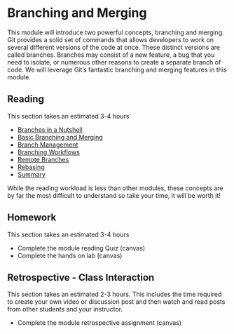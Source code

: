 # Branching and Merging

This module will introduce two powerful concepts, branching and merging.
Git provides a solid set of commands that allows developers to work on
several different versions of the code at once. These distinct versions
are called branches. Branches may consist of a new feature, a bug that
you need to isolate, or numerous other reasons to create a separate
branch of code. We will leverage Git’s fantastic branching and merging
features in this module.

## Reading

This section takes an estimated 3-4 hours

- [Branches in a Nutshell](https://git-scm.com/book/en/v2/Git-Branching-Branches-in-a-Nutshell)
- [Basic Branching and Merging](https://git-scm.com/book/en/v2/Git-Branching-Basic-Branching-and-Merging)
- [Branch Management](https://git-scm.com/book/en/v2/Git-Branching-Branch-Management)
- [Branching Workflows](https://git-scm.com/book/en/v2/Git-Branching-Branching-Workflows)
- [Remote Branches](https://git-scm.com/book/en/v2/Git-Branching-Remote-Branches)
- [Rebasing](https://git-scm.com/book/en/v2/Git-Branching-Rebasing)
- [Summary](https://git-scm.com/book/en/v2/Git-Branching-Summary)

While the reading workload is less than other modules, these concepts are
by far the most difficult to understand so take your time, it will be
worth it!

## Homework

This section takes an estimated 3-4 hours

- Complete the module reading Quiz (canvas)
- Complete the hands on lab (canvas)

## Retrospective - Class Interaction

This section takes an estimated 2-3 hours. This includes the time
required to create your own video or discussion post and then watch and
read posts from other students and your instructor.

- Complete the module retrospective assignment (canvas)
